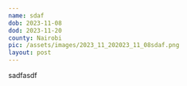 ```yaml
---
name: sdaf
dob: 2023-11-08
dod: 2023-11-20
county: Nairobi
pic: /assets/images/2023_11_202023_11_08sdaf.png
layout: post
---
```


sadfasdf
